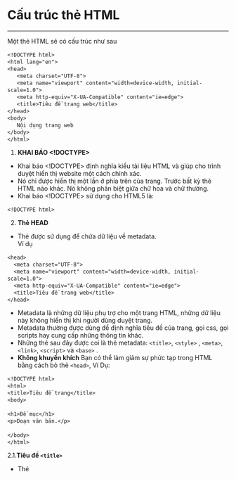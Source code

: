  # Cấu trúc thẻ HTML
 ----
 Một thẻ HTML sẽ có cấu trúc như sau
 ``` 
 <!DOCTYPE html>
<html lang="en">
<head>
    <meta charset="UTF-8">
    <meta name="viewport" content="width=device-width, initial-scale=1.0">
    <meta http-equiv="X-UA-Compatible" content="ie=edge">
    <title>Tiêu đề trang web</title>
</head>
<body>
    Nội dụng trang web
</body>
</html>
```
1. **KHAI BÁO <!DOCTYPE>**  
- Khai báo <!DOCTYPE> định nghĩa kiểu tài liệu HTML và giúp cho trình duyệt hiển thị website một cách chính xác.  
- Nó chỉ được hiển thị một lần ở phía trên của trang. Trước bất kỳ thẻ HTML nào khác. Nó không phân biệt giữa chữ hoa và chữ thường.  
- Khai báo <!DOCTYPE> sử dụng cho HTML5 là:  
```
<!DOCTYPE html>
```
2. **Thẻ HEAD**  
- Thẻ <head> được sử dụng để chứa dữ liệu về metadata.  
 Ví dụ
 ```
 <head>
   <meta charset="UTF-8">
   <meta name="viewport" content="width=device-width, initial-scale=1.0">
   <meta http-equiv="X-UA-Compatible" content="ie=edge">
   <title>Tiêu đề trang web</title>
</head>
 ```
- Metadata là những dữ liệu phụ trợ cho một trang HTML, những dữ liệu này không hiển thị khi người dùng duyệt trang.  
- Metadata thường được dùng để định nghĩa tiêu đề của trang, gọi css, gọi scripts hay cung cấp những thông tin khác.  
- Những thẻ sau đây được coi là thẻ metadata: ```<title>```, ```<style>``` , ```<meta>```,```<link>```, ```<script>``` và ```<base>``` .  
- **Không khuyến khích** Bạn có thể làm giảm sự phức tạp trong HTML bằng cách bỏ thẻ ```<head>```, Ví Dụ:
 ```
 <!DOCTYPE html>
<html>
<title>Tiêu đề trang</title>
<body>
 
<h1>Đề mục</h1>
<p>Đoạn văn bản.</p>
 
</body>
</html>
```
2.1.**Tiêu đề ```<title>```**
- Thẻ <title> được dùng để tạo tiêu đề cho trang HTML.
- Thẻ <title> là thẻ bắt buộc trong HTML/XHTML.
- Thẻ <title> có các chức năng:  
  * tạo tiêu đề cho trang, hiển thị trên thanh công cụ của trình duyệt  
  * được sử dụng làm tên trang khi bạn lưu vào bookmark của trình duyệt  
  * hiển thị ở phần tiêu đề trang trong kết quả tìm kiếm (VD: tìm kiếm của google)  
Ta có thể thấy qua Ví dụ sau:  
```<!DOCTYPE html>
<html>
<title>Tiêu đề của trang</title>

<body>
<p>Nội dung trong thẻ body sẽ được hiển thị trong cửa sổ trình duyệt.</p>
<p>Nội dung trong thẻ title sẽ không hiển thị.</p>
</body>

</html>
```
**Kết quả**
```
Nội dung trong thẻ body sẽ được hiển thị trong cửa sổ trình duyệt.

Nội dung trong thẻ title sẽ không hiển thị.
```
---
2.2.**Thẻ ```<style>``` trong HTML:**
- Thẻ <style> được sử dụng để chứa kiểu trang trí cho trang HTML.
- Trong thẻ <style> bạn có thể quy định cách các thành phần HTML sẽ được hiển thị trên trình duyệt:
 Ví Dụ:
 ```
 <!DOCTYPE html>
<html>

<title>Tiêu đề trang</title>

<style>
body {background-color:yellow;}
p {color:blue;}
</style>

<body>
<h1>Đây là đề mục</h1>
<p>Đây là đoạn văn bản.</p>
</body>

</html>
```
**Kết quả**  

![Kết quả](https://github.com/huynhdn147/SourceImage/blob/master/115744921_3332021253690574_2369636928626870614_n.png)  
---
2.3.**Thẻ ```<link>``` trong HTML:**
- Thẻ ```<link>``` dùng để liên kết tới các tài nguyên bên ngoài trang HTML.  
- Thẻ ```<link>``` có thể được dùng để gọi tới các tệp tin CSS:  
```<link rel="stylesheet" href="style.css">```  

2.4.**Thẻ `<meta>` trong HTML**
- Thẻ <meta> được sử dụng để tạo miêu tả, từ khóa, thông tin tác giả và các thông tin khác cho trang HTML.
- Những thông tin này được sử dụng bởi trình duyệt (cách hiển thị nội dung), bởi các công cụ tìm kiếm (từ khóa) và những dịch vụ web khác.  
- Các Ví dụ về thẻ `<meta>`  
  * Tạo từ khóa dành cho các công cụ tìm kiếm:  
`<meta name="keywords" content="HTML, CSS, XML, XHTML, JavaScript">`  
  * Tạo miêu tả:
`<meta name="description" content="Đây là thẻ Meta"`  
  * Thông báo bộ mã ký tự mà trang sử dụng:  
`<meta charset="UTF-8">`
  * Tạo thông tin tác giả:  
`<meta name="author" content="WebVN">`  
  * Làm mới lại trang HTML sau mỗi 30 giây:  
`<meta http-equiv="refresh" content="30">`
- Chỗ đứng của thẻ `<meta>` trong html:  
  - Các thẻ meta được dùng đằng trước thẻ body.  
**Ví dụ**
```
<!DOCTYPE html>
<html>
 <head>
<meta name="description" content="Tự học lập trình web với HTML và CSS">
<meta name="keywords" content="HTML,CSS,XML,JavaScript">
<meta name="author" content="WebVN">
<meta charset="UTF-8">
 </head>
<body>
<p>Các thẻ meta được dùng đằng trước thẻ body.</p>
</body>
 
</html>
```
2.5.**Thẻ <script> trong HTML**
- Thẻ <script> được sử dụng để viết các đoạn mã với ngôn ngữ  JavaScript.  
Ví dụ:  
```
<!DOCTYPE html>
<html>
<body>
 
<p id="demo"></p>
 
<script>
document.getElementById("demo").innerHTML = "Xin chào JavaScript!";
</script>
 
</body>
</html>
```
Chúng ta sẽ đi sâu hơn với thẻ `<script>` và ngôn ngữ JavaScript tại [đây](https://www.facebook.com/huynh14789)  
2.6.**Thẻ `<base>` trong HTML:**  
- Thẻ <base> được sử dụng để quy định cách hiển thị liên kết và địa chỉ cho tất cả các liên kết tương đối trong trang.
  - Câu hỏi:`Sự khác nhau giữa l iên kết tương đối và liên kết tuyệt đối là gì?`
  - Trả lời:` Liên kết tương đối là những liên kết không có chứa domain, VD: “/page”. Còn liên kết tuyệt đối là liên kết có bao gồm đầy đủ cả domain,VD:  “http://domain.com/page”`  
- Ví dụ về thẻ `<base>`:  
`<base href="https://webvn.com/wp-content/uploads/2014/12/" target="_blank">`  
Nếu trong thẻ body chúng ta có khai bảo một thẻ `<img>` Ví dụ: `<img src="pic_html5.gif">`  
Vì ta đã quy định địa chỉ trong thẻ `<base>` trình duyệt sẽ tự động tìm ảnh tại địa chỉ `"https://webvn.com/wp-content/uploads/2014/12/pic_html5.gif"` và sẽ tự động mở một trang mới vì chúng ta có khai báo thuộc tính target của thẻ `<base>` là "_blank"


